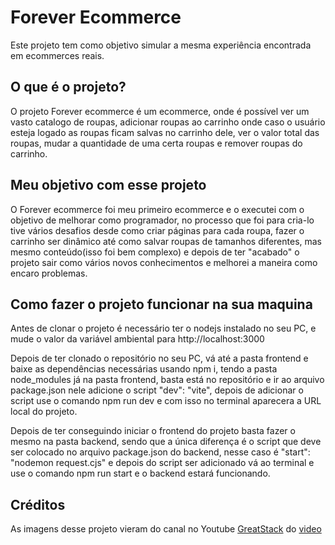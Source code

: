 <!-- markdownlint-disable -->

<h1>Forever Ecommerce </h1>
<p>Este projeto tem como objetivo simular a mesma experiência encontrada em ecommerces reais.</p>

<h2>O que é o projeto?</h2>
<p>O projeto Forever ecommerce é um ecommerce, onde é possível ver um vasto catalogo de roupas, adicionar roupas ao carrinho onde caso o usuário esteja logado as roupas ficam salvas no carrinho dele, ver o valor total das roupas, mudar a quantidade de uma certa roupas e remover roupas do carrinho.</p>

<h2>Meu objetivo com esse projeto</h2>
<p>O Forever ecommerce foi meu primeiro ecommerce e o executei com o objetivo de melhorar como programador, no processo que foi para cria-lo tive vários desafios desde como criar páginas para cada roupa, fazer o carrinho ser dinâmico até como salvar roupas de tamanhos diferentes, mas mesmo conteúdo(isso foi bem complexo) e depois de ter "acabado" o projeto sair como vários novos conhecimentos e melhorei a maneira como encaro problemas.</p>



<h2>Como fazer o projeto funcionar na sua maquina</h2>
Antes de clonar o projeto é necessário ter o nodejs instalado no seu PC, e mude o valor da variável ambiental para http://localhost:3000

<p>Depois de ter clonado o repositório no seu PC, vá até a pasta frontend e baixe as dependências necessárias usando npm i, tendo a pasta node_modules já na pasta frontend, basta está no repositório e ir ao arquivo package.json nele adicione o script  "dev": "vite", depois de adicionar o script use o comando npm run dev e com isso no terminal aparecera a URL local do projeto.</p>
<p>Depois de ter conseguindo iniciar o frontend do projeto basta fazer o mesmo na pasta backend, sendo que a única diferença é o script que deve ser colocado no arquivo package.json do backend, nesse caso é "start": "nodemon request.cjs" e depois do script ser adicionado vá ao terminal e use o comando npm run start e o backend estará funcionando.</p>

<h2>Créditos</h2>
<p>As imagens desse projeto vieram do canal no Youtube <a href="https://www.youtube.com/@GreatStackDev">GreatStack</a> do <a href="https://www.youtube.com/watch?v=7E6um7NGmeE">video</a> </p>
